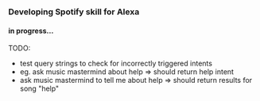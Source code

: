 ### Developing Spotify skill for Alexa

#### in progress...

TODO:
- test query strings to check for incorrectly triggered intents
- eg. ask music mastermind about help => should return help intent
- ask music mastermind to tell me about help => should return results for song "help"
